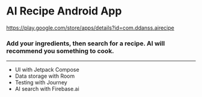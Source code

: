 # AI Recipe Android App

https://play.google.com/store/apps/details?id=com.ddanss.airecipe

### Add your ingredients, then search for a recipe. AI will recommend you something to cook.

-----
- UI with Jetpack Compose
- Data storage with Room
- Testing with Journey
- AI search with Firebase.ai
